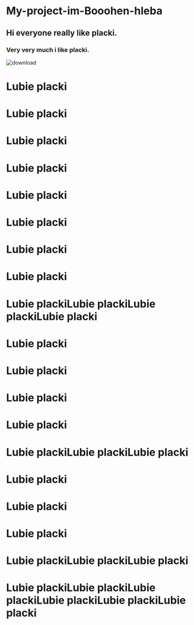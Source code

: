 # My-project-im-Booohen-hleba
## Hi everyone really like placki.
### Very very much i like placki.
![download](https://user-images.githubusercontent.com/123239403/213862882-042fd92b-0dbe-422e-9be3-cc19f58bbb3e.jpg)
# Lubie placki
# Lubie placki
# Lubie placki
# Lubie placki
# Lubie placki
# Lubie placki
# Lubie placki
# Lubie placki
# Lubie plackiLubie plackiLubie plackiLubie placki
# Lubie placki
# Lubie placki
# Lubie placki
# Lubie placki
# Lubie plackiLubie plackiLubie placki
# Lubie placki
# Lubie placki
# Lubie placki
# Lubie plackiLubie plackiLubie placki
# Lubie plackiLubie plackiLubie plackiLubie plackiLubie plackiLubie placki
